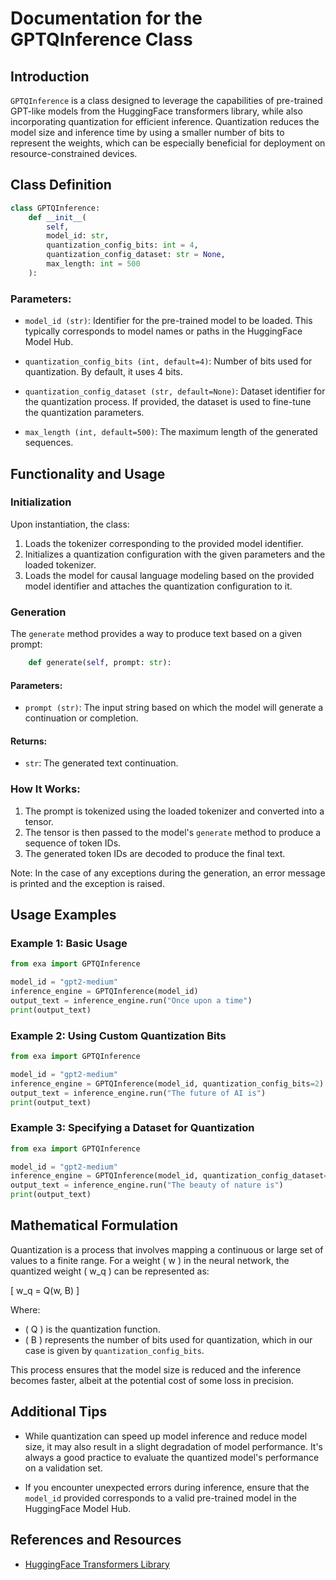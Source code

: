 # Documentation for the GPTQInference Class

## Introduction

`GPTQInference` is a class designed to leverage the capabilities of pre-trained GPT-like models from the HuggingFace transformers library, while also incorporating quantization for efficient inference. Quantization reduces the model size and inference time by using a smaller number of bits to represent the weights, which can be especially beneficial for deployment on resource-constrained devices.

## Class Definition

```python
class GPTQInference:
    def __init__(
        self,
        model_id: str,
        quantization_config_bits: int = 4,
        quantization_config_dataset: str = None,
        max_length: int = 500
    ):
```

### Parameters:

- `model_id (str)`: Identifier for the pre-trained model to be loaded. This typically corresponds to model names or paths in the HuggingFace Model Hub.
  
- `quantization_config_bits (int, default=4)`: Number of bits used for quantization. By default, it uses 4 bits.
  
- `quantization_config_dataset (str, default=None)`: Dataset identifier for the quantization process. If provided, the dataset is used to fine-tune the quantization parameters.
  
- `max_length (int, default=500)`: The maximum length of the generated sequences.

## Functionality and Usage

### Initialization

Upon instantiation, the class:

1. Loads the tokenizer corresponding to the provided model identifier.
2. Initializes a quantization configuration with the given parameters and the loaded tokenizer.
3. Loads the model for causal language modeling based on the provided model identifier and attaches the quantization configuration to it.

### Generation

The `generate` method provides a way to produce text based on a given prompt:

```python
    def generate(self, prompt: str):
```

#### Parameters:

- `prompt (str)`: The input string based on which the model will generate a continuation or completion.

#### Returns:

- `str`: The generated text continuation.

### How It Works:

1. The prompt is tokenized using the loaded tokenizer and converted into a tensor.
2. The tensor is then passed to the model's `generate` method to produce a sequence of token IDs.
3. The generated token IDs are decoded to produce the final text.

Note: In the case of any exceptions during the generation, an error message is printed and the exception is raised.

## Usage Examples

### Example 1: Basic Usage

```python
from exa import GPTQInference

model_id = "gpt2-medium"
inference_engine = GPTQInference(model_id)
output_text = inference_engine.run("Once upon a time")
print(output_text)
```

### Example 2: Using Custom Quantization Bits

```python
from exa import GPTQInference

model_id = "gpt2-medium"
inference_engine = GPTQInference(model_id, quantization_config_bits=2)
output_text = inference_engine.run("The future of AI is")
print(output_text)
```

### Example 3: Specifying a Dataset for Quantization

```python
from exa import GPTQInference

model_id = "gpt2-medium"
inference_engine = GPTQInference(model_id, quantization_config_dataset="my_dataset")
output_text = inference_engine.run("The beauty of nature is")
print(output_text)
```

## Mathematical Formulation

Quantization is a process that involves mapping a continuous or large set of values to a finite range. For a weight \( w \) in the neural network, the quantized weight \( w_q \) can be represented as:

\[ w_q = Q(w, B) \]

Where:
- \( Q \) is the quantization function.
- \( B \) represents the number of bits used for quantization, which in our case is given by `quantization_config_bits`.

This process ensures that the model size is reduced and the inference becomes faster, albeit at the potential cost of some loss in precision.

## Additional Tips

- While quantization can speed up model inference and reduce model size, it may also result in a slight degradation of model performance. It's always a good practice to evaluate the quantized model's performance on a validation set.
  
- If you encounter unexpected errors during inference, ensure that the `model_id` provided corresponds to a valid pre-trained model in the HuggingFace Model Hub.

## References and Resources

- [HuggingFace Transformers Library](https://huggingface.co/transformers/)
  
